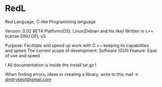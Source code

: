 # RedL
Red Language, C-like Programming language

Version: 0.02 BETA
Platform(OS): Linux(Debian and his like)
Written in c++
license GNU GPL v3


Purpose: Facilitate and speed up work with C ++ keeping its capabilities and speed
The current scope of development: Software (GUI)
Feature: Ease of use and speed


! All documentation is inside the install.tar.gz !

When finding errors, ideas or creating a library, write to this mail -> dmitrykeof@gmail.com
